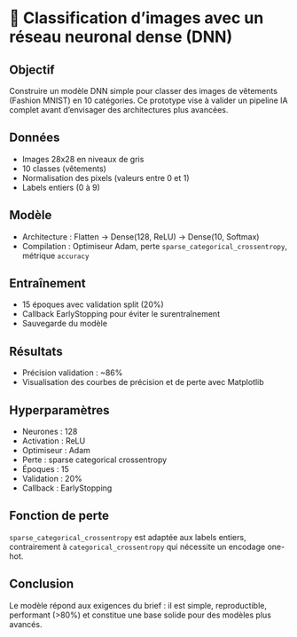 # 🧠 Classification d’images avec un réseau neuronal dense (DNN)

##  Objectif
Construire un modèle DNN simple pour classer des images de vêtements (Fashion MNIST) en 10 catégories. Ce prototype vise à valider un pipeline IA complet avant d’envisager des architectures plus avancées.
##  Données
- Images 28x28 en niveaux de gris
- 10 classes (vêtements)
- Normalisation des pixels (valeurs entre 0 et 1)
- Labels entiers (0 à 9)
##  Modèle
- Architecture : Flatten → Dense(128, ReLU) → Dense(10, Softmax)
- Compilation : Optimiseur Adam, perte `sparse_categorical_crossentropy`, métrique `accuracy`
##  Entraînement
- 15 époques avec validation split (20%)
- Callback EarlyStopping pour éviter le surentraînement
- Sauvegarde du modèle
##  Résultats
- Précision validation : ~86%
- Visualisation des courbes de précision et de perte avec Matplotlib
##  Hyperparamètres
- Neurones : 128
- Activation : ReLU
- Optimiseur : Adam
- Perte : sparse categorical crossentropy
- Époques : 15
- Validation : 20%
- Callback : EarlyStopping
##  Fonction de perte
`sparse_categorical_crossentropy` est adaptée aux labels entiers, contrairement à `categorical_crossentropy` qui nécessite un encodage one-hot.
##  Conclusion
Le modèle répond aux exigences du brief : il est simple, reproductible, performant (>80%) et constitue une base solide pour des modèles plus avancés.
